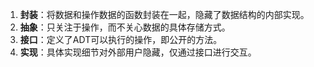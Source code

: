 
1. **封装**：将数据和操作数据的函数封装在一起，隐藏了数据结构的内部实现。
2. **抽象**：只关注于操作，而不关心数据的具体存储方式。
3. **接口**：定义了ADT可以执行的操作，即公开的方法。
4. **实现**：具体实现细节对外部用户隐藏，仅通过接口进行交互。

